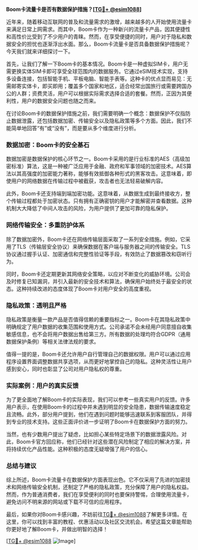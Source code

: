 **Boom卡流量卡是否有数据保护措施？[[TG💪+ @esim1088](https://t.me/s/esim1088)]**

近年来，随着移动互联网的普及和流量需求的激增，越来越多的人开始使用流量卡来满足日常上网需求。而其中，Boom卡作为一种新兴的流量卡产品，因其便捷性和高性价比受到了不少用户的青睐。然而，在享受便捷的同时，用户对于隐私和数据安全的担忧也逐渐浮出水面。那么，Boom卡流量卡是否具备数据保护措施呢？今天我们就来详细探讨一下。

首先，让我们了解一下Boom卡的基本情况。Boom卡是一种虚拟SIM卡，用户无需更换实体SIM卡即可享受全球范围内的数据服务。它通过eSIM技术实现，支持多设备连接，包括智能手机、平板电脑、智能手表等。这种卡的优点显而易见：无需邮寄实体卡，即买即用；覆盖多个国家和地区，适合经常出国旅行或需要跨国办公的人群；资费灵活，用户可以根据实际需求选择合适的套餐。然而，正因为其便利性，用户的数据安全问题也随之而来。

在讨论Boom卡的数据保护措施之前，我们需要明确一个概念：数据保护不仅指防止数据泄露，还包括数据加密、传输安全以及隐私政策等多个方面。因此，我们不能简单地回答“有”或“没有”，而是要从多个维度进行分析。

### 数据加密：Boom卡的安全基石

数据加密是数据保护的核心环节之一。Boom卡采用的是行业标准的AES（高级加密标准）算法，这是一种被广泛应用于金融、政府和军事领域的加密技术。AES算法以其高强度的加密能力著称，能够有效抵御各种形式的黑客攻击。这意味着，即使用户的网络数据在传输过程中被截获，攻击者也无法轻易破解内容。

此外，Boom卡还支持端到端加密功能。这意味着，从数据生成到最终接收方，整个传输过程都处于加密状态。只有拥有正确密钥的用户才能解密并查看数据。这种机制大大降低了中间人攻击的风险，为用户提供了更加可靠的隐私保护。

### 网络传输安全：多重防护体系

除了数据加密外，Boom卡还在网络传输层面采取了一系列安全措施。例如，它采用了TLS（传输层安全协议）来确保数据在客户端与服务器之间的传输安全。TLS协议通过握手认证、加密通信和完整性验证等手段，有效防止了数据篡改和窃听行为。

同时，Boom卡还定期更新其网络安全策略，以应对不断变化的威胁环境。公司会及时修复已知漏洞，并引入最新的安全技术和算法，确保用户始终处于最安全的状态。这种持续改进的态度体现了Boom卡对用户安全的高度重视。

### 隐私政策：透明且严格

隐私政策是衡量一款产品是否值得信赖的重要指标之一。Boom卡在其隐私政策中明确规定了用户数据的收集范围和使用方式。公司承诺不会未经用户同意擅自收集敏感信息，也不会将用户数据出售给第三方。所有数据的处理均符合GDPR（通用数据保护条例）等相关法律法规的要求。

值得一提的是，Boom卡还允许用户自行管理自己的数据权限。用户可以通过应用程序设置界面调整数据共享选项，从而更好地掌控自己的隐私。这种灵活性让用户感到安心，同时也彰显了公司对用户隐私权的尊重。

### 实际案例：用户的真实反馈

为了更全面地了解Boom卡的实际表现，我们可以参考一些真实用户的反馈。许多用户表示，在使用Boom卡的过程中并未遇到明显的安全隐患，数据传输速度稳定且流畅。此外，部分用户提到，他们在遇到问题时能够迅速联系到客服团队，并得到专业的技术支持。这些正面评价进一步证明了Boom卡在数据保护方面的努力。

当然，也有少数用户提出了疑虑，比如担心某些特定场景下的数据泄露风险。对此，Boom卡官方回应称，他们已经针对这些潜在风险制定了相应的解决方案，并将持续优化产品性能。这种积极的态度无疑增强了用户的信心。

### 总结与建议

综上所述，Boom卡流量卡在数据保护方面表现出色。它不仅采用了先进的加密技术和网络传输安全机制，还制定了严格的隐私政策，充分保障了用户的隐私权益。然而，作为普通消费者，我们在享受便利的同时也要保持警惕，合理使用流量卡，避免访问不明来源的网站或下载不可信的应用程序。

最后，如果你对Boom卡感兴趣，不妨前往[TG💪+ @esim1088](https://t.me/s/esim1088)了解更多详情。在这里，你可以找到丰富的教程、优惠活动以及社区交流机会。希望这篇文章能帮助你更好地了解Boom卡，并做出明智的选择！

[[TG💪+ @esim1088](https://t.me/s/esim1088) ![Image](https://i.postimg.cc/4NQfJmqS/Snipaste-2025-05-13-00-14-12.png)]